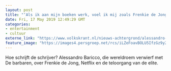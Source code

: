 ```yaml
---
layout: post
title: "‘Als ik aan mijn boeken werk, voel ik mij zoals Frenkie de Jong’"
date: Fri, 17 May 2019 12:49:29 GMT
categories: 
- entertainment 
- cultuur 
externe_link: "https://www.volkskrant.nl/nieuws-achtergrond/alessandro-baricco-je-moet-nog-altijd-een-goed-boek-schrijven-om-een-goed-boek-te-hebben-geschreven~b52d0bef/"
feature_image: "https://images4.persgroep.net/rcs/iLZeFoavBOLU5IfzGz9y2-GM3zc/diocontent/148207947/_crop/0/1663/4000/3996/_fill/320/320?appId=93a17a8fd81db0de025c8abd1cca1279&quality=0.85"
---
```


Hoe schrijft de schrijver? Alessandro Baricco, die wereldroem verwierf met De barbaren, over Frenkie de Jong, Netflix en de teloorgang van de elite.
